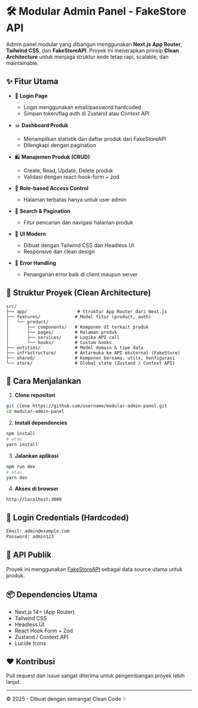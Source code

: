 # 🛠️ Modular Admin Panel - FakeStore API

Admin panel modular yang dibangun menggunakan **Next.js App Router**, **Tailwind CSS**, dan **FakeStoreAPI**. Proyek ini menerapkan prinsip **Clean Architecture** untuk menjaga struktur kode tetap rapi, scalable, dan maintainable.

## ✨ Fitur Utama

- 🔐 **Login Page**
  - Login menggunakan email/password hardcoded
  - Simpan token/flag auth di Zustand atau Context API

- 📊 **Dashboard Produk**
  - Menampilkan statistik dan daftar produk dari FakeStoreAPI
  - Dilengkapi dengan pagination

- 🛍️ **Manajemen Produk (CRUD)**
  - Create, Read, Update, Delete produk
  - Validasi dengan react-hook-form + zod

- 👥 **Role-based Access Control**
  - Halaman terbatas hanya untuk user admin

- 🔎 **Search & Pagination**
  - Fitur pencarian dan navigasi halaman produk

- 💅 **UI Modern**
  - Dibuat dengan Tailwind CSS dan Headless UI
  - Responsive dan clean design

- 🛑 **Error Handling**
  - Penanganan error baik di client maupun server

## 🧱 Struktur Proyek (Clean Architecture)

```
src/
├── app/                   # Struktur App Router dari Next.js
├── features/             # Modul fitur (product, auth)
│   └── product/
│       ├── components/   # Komponen UI terkait produk
│       ├── pages/        # Halaman produk
│       ├── services/     # Logika API call
│       └── hooks/        # Custom hooks
├── entities/             # Model domain & tipe data
├── infrastructure/       # Antarmuka ke API eksternal (FakeStore)
├── shared/               # Komponen bersama, utils, konfigurasi
└── store/                # Global state (Zustand / Context API)
```

## 🚀 Cara Menjalankan

1. **Clone repositori**

```bash
git clone https://github.com/username/modular-admin-panel.git
cd modular-admin-panel
```

2. **Install dependencies**

```bash
npm install
# atau
yarn install
```

3. **Jalankan aplikasi**

```bash
npm run dev
# atau
yarn dev
```

4. **Akses di browser**

```
http://localhost:3000
```

## 🔐 Login Credentials (Hardcoded)

```txt
Email: admin@example.com
Password: admin123
```

## 🔗 API Publik

Proyek ini menggunakan [FakeStoreAPI](https://fakestoreapi.com) sebagai data source utama untuk produk.

## 📦 Dependencies Utama

- Next.js 14+ (App Router)
- Tailwind CSS
- Headless UI
- React Hook Form + Zod
- Zustand / Context API
- Lucide Icons

## ❤️ Kontribusi

Pull request dan issue sangat diterima untuk pengembangan proyek lebih lanjut.

---

© 2025 - Dibuat dengan semangat Clean Code ✨